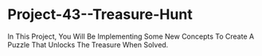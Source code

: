 # Project-43--Treasure-Hunt
In This Project, You Will Be Implementing Some New Concepts To Create A Puzzle That Unlocks The Treasure When Solved.
